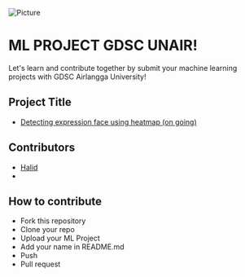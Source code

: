 ![Picture](https://github.com/dscunair/Hacktoberfest/blob/main/DSC%20Universitas%20Airlangga%20Logo%20x1.png)
# ML PROJECT GDSC UNAIR!
Let's learn and contribute together by submit your machine learning projects with GDSC Airlangga University!


## Project Title
 - <a href="HeatMap/">Detecting expression face using heatmap (on going) </a>


## Contributors
- [Halid](https://github.com/hmk1337)
- 


## How to contribute
- Fork this repository
- Clone your repo
- Upload your ML Project
- Add your name in README.md
- Push
- Pull request

